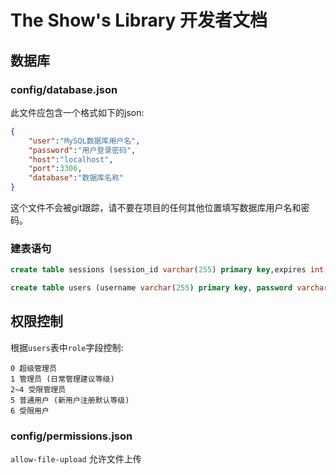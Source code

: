 # The Show's Library 开发者文档

## 数据库

### config/database.json

此文件应包含一个格式如下的json:

```json
{
    "user":"MySQL数据库用户名",
    "password":"用户登录密码",
    "host":"localhost",
    "port":3306,
    "database":"数据库名称"
}
```

这个文件不会被git跟踪，请不要在项目的任何其他位置填写数据库用户名和密码。

### 建表语句

```sql
create table sessions (session_id varchar(255) primary key,expires int,data varchar(255));

create table users (username varchar(255) primary key, password varchar(255), role int);
```

## 权限控制

根据`users`表中`role`字段控制:

    0 超级管理员
    1 管理员 (日常管理建议等级)
    2~4 受限管理员
    5 普通用户 (新用户注册默认等级)
    6 受限用户

### config/permissions.json

`allow-file-upload` 允许文件上传